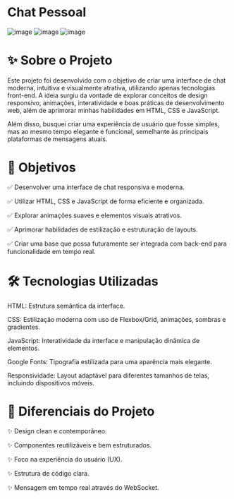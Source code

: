 # Chat Pessoal
![image](https://github.com/user-attachments/assets/cc0bfd63-7be8-40ec-a802-85a15bfc1c6e)
![image](https://github.com/user-attachments/assets/3422f7a0-61e3-4d69-9160-76268492c798)
![image](https://github.com/user-attachments/assets/784ef7b5-a418-43ea-98ce-93df344b8fcb)
# ✨ Sobre o Projeto
Este projeto foi desenvolvido com o objetivo de criar uma interface de chat moderna, intuitiva e visualmente atrativa, utilizando apenas tecnologias front-end. A ideia surgiu da vontade de explorar conceitos de design responsivo, animações, interatividade e boas práticas de desenvolvimento web, além de aprimorar minhas habilidades em HTML, CSS e JavaScript.

Além disso, busquei criar uma experiência de usuário que fosse simples, mas ao mesmo tempo elegante e funcional, semelhante às principais plataformas de mensagens atuais.

# 🎯 Objetivos
✅ Desenvolver uma interface de chat responsiva e moderna. 

✅ Utilizar HTML, CSS e JavaScript de forma eficiente e organizada.

✅ Explorar animações suaves e elementos visuais atrativos.

✅ Aprimorar habilidades de estilização e estruturação de layouts.

✅ Criar uma base que possa futuramente ser integrada com back-end para funcionalidade em tempo real.

# 🛠️ Tecnologias Utilizadas
HTML: Estrutura semântica da interface.

CSS: Estilização moderna com uso de Flexbox/Grid, animações, sombras e gradientes.

JavaScript: Interatividade da interface e manipulação dinâmica de elementos.

Google Fonts: Tipografia estilizada para uma aparência mais elegante.

Responsividade: Layout adaptável para diferentes tamanhos de telas, incluindo dispositivos móveis.

# 🎨 Diferenciais do Projeto
✨ Design clean e contemporâneo.

✨ Componentes reutilizáveis e bem estruturados.

✨ Foco na experiência do usuário (UX).

✨ Estrutura de código clara.

✨ Mensagem em tempo real através do WebSocket.

